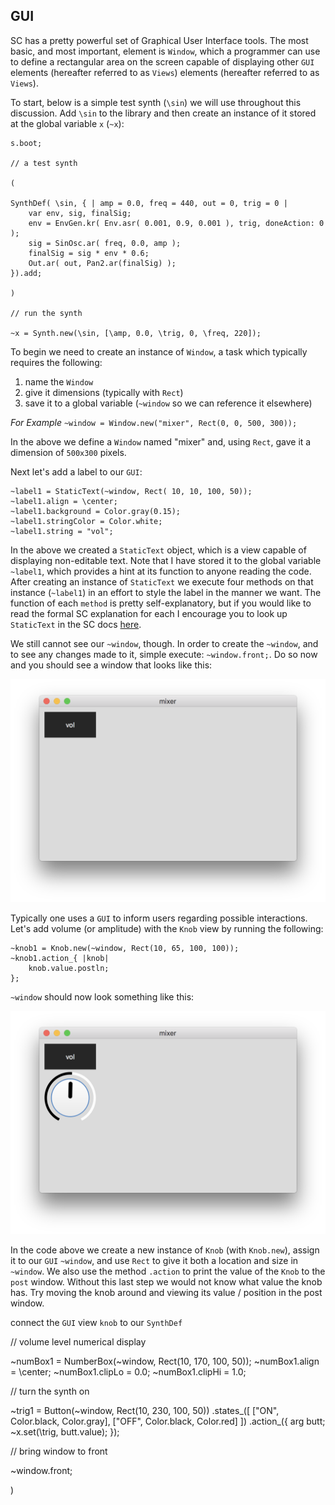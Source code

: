 ## GUI

SC has a pretty powerful set of Graphical User Interface tools. The most basic, and most important, element is `Window`, which a programmer can use to define a rectangular area on the screen capable of displaying other `GUI` elements (hereafter referred to as `Views`) elements (hereafter referred to as `Views`).

To start, below is a simple test synth (`\sin`) we will use throughout this discussion. Add `\sin` to the library and then create an instance of it stored at the global variable `x` (`~x`):

```python3
s.boot;

// a test synth

(

SynthDef( \sin,	{ | amp = 0.0, freq = 440, out = 0, trig = 0 |
	var env, sig, finalSig;
	env = EnvGen.kr( Env.asr( 0.001, 0.9, 0.001 ), trig, doneAction: 0 );
	sig = SinOsc.ar( freq, 0.0, amp );
	finalSig = sig * env * 0.6;
	Out.ar( out, Pan2.ar(finalSig) );
}).add;

)

// run the synth

~x = Synth.new(\sin, [\amp, 0.0, \trig, 0, \freq, 220]);
```

To begin we need to create an instance of `Window`, a task which typically requires the following:

1. name the `Window`
2. give it dimensions (typically with `Rect`)
3. save it to a global variable (`~window` so we can reference it elsewhere)

*For Example*
`~window = Window.new("mixer", Rect(0, 0, 500, 300));`

In the above we define a `Window` named "mixer" and, using `Rect`, gave it a dimension of `500x300` pixels.

Next let's add a label to our `GUI`:

```python3
~label1 = StaticText(~window, Rect( 10, 10, 100, 50));
~label1.align = \center;
~label1.background = Color.gray(0.15);
~label1.stringColor = Color.white;
~label1.string = "vol";
```

In the above we created a `StaticText` object, which is a view capable of displaying non-editable text. Note that I have stored it to the global variable `~label1`, which provides a hint at its function to anyone reading the code. After creating an instance of `StaticText` we execute four methods on that instance (`~label1`) in an effort to style the label in the manner we want. The function of each `method` is pretty self-explanatory, but if you would like to read the formal SC explanation for each I encourage you to look up `StaticText` in the SC docs [here](http://doc.sccode.org/Classes/StaticText.html).

We still cannot see our `~window`, though. In order to create the `~window`, and to see any changes made to it, simple execute: `~window.front;`. Do so now and you should see a window that looks like this:

![](/assets/mixer-window.png)

Typically one uses a `GUI` to inform users regarding possible interactions. Let's add volume (or amplitude) with the `Knob` view by running the following:

```python3
~knob1 = Knob.new(~window, Rect(10, 65, 100, 100));
~knob1.action_{ |knob|
	knob.value.postln;
};
```

`~window` should now look something like this:

![](assets/mixer-window-volume.png)

In the code above we create a new instance of `Knob` (with `Knob.new`), assign it to our `GUI` `~window`, and use `Rect` to give it both a location and size in `~window`. We also use the method `.action` to print the value of the `Knob` to the `post` window. Without this last step we would not know what value the knob has. Try moving the knob around and viewing its value / position in the post window.




connect the `GUI` view `knob` to our `SynthDef`


// volume level numerical display

~numBox1 = NumberBox(~window, Rect(10, 170, 100, 50));
~numBox1.align = \center;
~numBox1.clipLo = 0.0;
~numBox1.clipHi = 1.0;


// turn the synth on

~trig1 = Button(~window, Rect(10, 230, 100, 50))
.states_([
	["ON", Color.black, Color.gray],
	["OFF", Color.black, Color.red]
])
.action_({ arg butt;
	~x.set(\trig, butt.value);
});


// bring window to front

~window.front;

)
